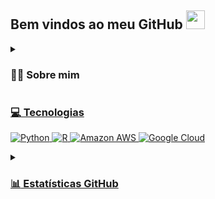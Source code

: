 

## Bem vindos ao meu GitHub <img height="30" src="/images/wave.gif"/>

<details>
<summary>
  
  ### :woman_technologist: Sobre mim

</summary>
  
Olá, meu nome é Leandro!  \
Mestre e Bacharel em Física, formado pela Universidade Federal de Itajubá (UNIFEI).

Durante a graduação, realizou estágio na área de divulgação científica no Laboratório Nacional de Astrofísica (LNA). Na UNIFEI, foi monitor de Física Geral 1, 2 e 3. Durante o mestrado, participou de artigo científico publicado no European Physical Journal C, intitulado ''Sobre as hipóteses do teorema de singularidade de Penrose sob transformações disformais''.

Tem experiência como professor voluntário do projeto social CACIC.

Já estagiou em Análise de Dados no PROCON em Itajubá-MG, já trabalhou como Cientista de Dados na empresa Yooboot e como Cientista de Dados /Analista Digital na Mobi2Buy.
  

<br>
<p align="center">
<a href="mailto:leandro09@unifei.edu.br"><img src="https://img.shields.io/badge/gmail-%23D14836.svg?&style=for-the-badge&logo=gmail&logoColor=white" />
<a href="https://www.linkedin.com/in/santana-leandro/"><img src="https://img.shields.io/badge/linkedin-%230077B5.svg?&style=for-the-badge&logo=linkedin&logoColor=white" />
</p>
  
</details>

### :computer: Tecnologias
 
![Python](https://img.shields.io/badge/Python-14354C?style=for-the-badge&logo=python&logoColor=white)
![R](https://img.shields.io/badge/R-276DC3?style=for-the-badge&logo=r&logoColor=white)
![Amazon AWS](https://img.shields.io/badge/Amazon_AWS-232F3E?style=for-the-badge&logo=amazon-aws&logoColor=white)
![Google Cloud](https://img.shields.io/badge/Google_Cloud-4285F4?style=for-the-badge&logo=google-cloud&logoColor=white)



<details>
<summary>
  
  ### :bar_chart: Estatísticas GitHub
  
</summary>
  
<p align="center">
 <img height="170" width="500" src="https://github-readme-streak-stats.herokuapp.com/?user=EvelyneBomfim&hide_border=true&theme=tokyonight"/>
</p>
  
<p align="center">
  <img height="130" width="450" src="https://github-readme-stats.vercel.app/api?username=EvelyneBomfim&hide_title=true&hide_border=true&show_icons=true&include_all_commits=true&count_private=true&line_height=21&theme=tokyonight" />
  <img height="130" width="400" src="https://github-readme-stats.vercel.app/api/top-langs/?username=EvelyneBomfim&hide=html&hide_title=true&hide_border=true&layout=compact&langs_count=8&theme=tokyonight"/>
</p>


